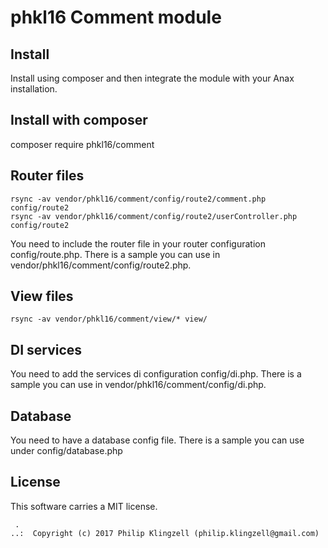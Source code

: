 phkl16 Comment module
==================================
Install
--------------

Install using composer and then integrate the module with your Anax installation.

Install with composer
--------------------------

composer require phkl16/comment

Router files
--------------

```shell
rsync -av vendor/phkl16/comment/config/route2/comment.php config/route2
rsync -av vendor/phkl16/comment/config/route2/userController.php config/route2
```

You need to include the router file in your router configuration config/route.php. There is a sample you can use in vendor/phkl16/comment/config/route2.php.

View files
------------------
```shell
rsync -av vendor/phkl16/comment/view/* view/
```
DI services
---------------
You need to add the services di configuration config/di.php. There is a sample you can use in vendor/phkl16/comment/config/di.php.

Database
------------
You need to have a database config file. There is a sample you can use under config/database.php

License
------------------

This software carries a MIT license.



```
 .  
..:  Copyright (c) 2017 Philip Klingzell (philip.klingzell@gmail.com)
```
